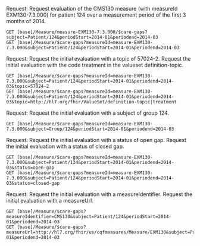 
Request: Request evaluation of the CMS130 measure (with measureId EXM130-7.3.000) for patient 124 over a measurement period of the first 3 months of 2014.
~~~
GET [base]/Measure/measure-EXM130-7.3.000/$care-gaps?subject=Patient/124&periodStart=2014-01&periodend=2014-03
GET [base]/Measure/$care-gaps?measureId=measure-EXM130-7.3.000&subject=Patient/124&periodStart=2014-01&periodend=2014-03
~~~
Request: Request the initial evaluation with a topic of 57024-2.
Request the initial evaluation with the code treatment in the valueset definition-topic.
~~~
GET [base]/Measure/$care-gaps?measureId=measure-EXM130-7.3.000&subject=Patient/124&periodStart=2014-01&periodend=2014-03&topic=57024-2
GET [base]/Measure/$care-gaps?measureId=measure-EXM130-7.3.000&subject=Patient/124&periodStart=2014-01&periodend=2014-03&topic=http://hl7.org/fhir/ValueSet/definition-topic|treatment
~~~
Request: Request the initial evaluation with a subject of group 124.
~~~
GET [base]/Measure/$care-gaps?measureId=measure-EXM130-7.3.000&subject=Group/124&periodStart=2014-01&periodend=2014-03
~~~
Request: Request the initial evaluation with a status of open gap.
Request the initial evaluation with a status of closed gap.
~~~
GET [base]/Measure/$care-gaps?measureId=measure-EXM130-7.3.000&subject=Patient/124&periodStart=2014-01&periodend=2014-03&status=open-gap
GET [base]/Measure/$care-gaps?measureId=measure-EXM130-7.3.000&subject=Patient/124&periodStart=2014-01&periodend=2014-03&status=closed-gap
~~~
Request: Request the initial evaluation with a measureIdentifier.
Request the initial evaluation with a measureUrl.
~~~
GET [base]/Measure/$care-gaps?measureIdentifier=CMS130&subject=Patient/124&periodStart=2014-01&periodend=2014-03
GET [base]/Measure/$care-gaps?measureUrl=http://hl7.org/fhir/us/cqfmeasures/Measure/EXM130&subject=Patient/124&periodStart=2014-01&periodend=2014-03
~~~